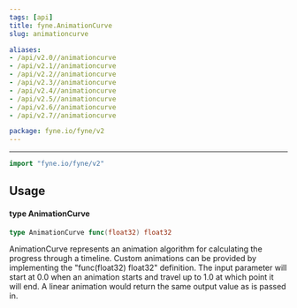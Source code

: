 ```yaml
---
tags: [api]
title: fyne.AnimationCurve
slug: animationcurve

aliases:
- /api/v2.0//animationcurve
- /api/v2.1//animationcurve
- /api/v2.2//animationcurve
- /api/v2.3//animationcurve
- /api/v2.4//animationcurve
- /api/v2.5//animationcurve
- /api/v2.6//animationcurve
- /api/v2.7//animationcurve

package: fyne.io/fyne/v2
---
```



---
```go
import "fyne.io/fyne/v2"
```

## Usage

#### type AnimationCurve

```go
type AnimationCurve func(float32) float32
```

AnimationCurve represents an animation algorithm for calculating the progress through a timeline. Custom animations can be provided by implementing the "func(float32) float32" definition. The input parameter will start at 0.0 when an animation starts and travel up to 1.0 at which point it will end. A linear animation would return the same output value as is passed in.
